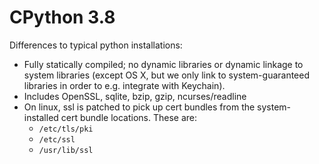 # CPython 3.8

Differences to typical python installations:
  * Fully statically compiled; no dynamic libraries or dynamic linkage to system
    libraries (except OS X, but we only link to system-guaranteed libraries in
    order to e.g. integrate with Keychain).
  * Includes OpenSSL, sqlite, bzip, gzip, ncurses/readline
  * On linux, ssl is patched to pick up cert bundles from the system-installed
    cert bundle locations. These are:
    * `/etc/tls/pki`
    * `/etc/ssl`
    * `/usr/lib/ssl`
